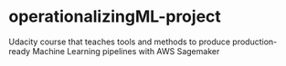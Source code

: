 # operationalizingML-project
Udacity course that teaches tools and methods to produce production-ready Machine Learning pipelines with AWS Sagemaker
